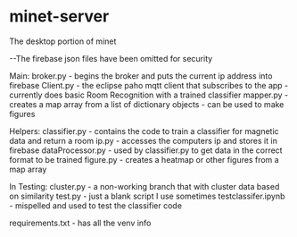 # minet-server
The desktop portion of minet

--The firebase json files have been omitted for security

Main:
  broker.py - begins the broker and puts the current ip address into firebase
  Client.py - the eclipse paho mqtt client that subscribes to the app
    -currently does basic Room Recognition with a trained classifier
  mapper.py - creates a map array from a list of dictionary objects - can be used to make figures

Helpers:
  classifier.py - contains the code to train a classifier for magnetic data and return a room
  ip.py - accesses the computers ip and stores it in firebase
  dataProcessor.py - used by classifier.py to get data in the correct format to be trained
  figure.py - creates a heatmap or other figures from a map array

In Testing:
  cluster.py - a non-working branch that with cluster data based on similarity
  test.py - just a blank script I use sometimes
  testclassifer.ipynb - mispelled and used to test the classifier code
  
requirements.txt - has all the venv info


